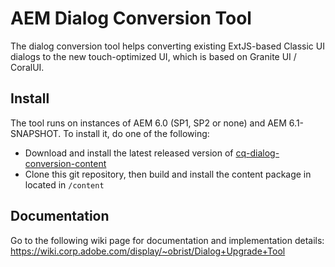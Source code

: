 AEM Dialog Conversion Tool
==========================

The dialog conversion tool helps converting existing ExtJS-based Classic UI dialogs to the new touch-optimized UI, which is based on Granite UI / CoralUI.

Install
-------

The tool runs on instances of AEM 6.0 (SP1, SP2 or none) and AEM 6.1-SNAPSHOT. To install it, do one of the following:

* Download and install the latest released version of [cq-dialog-conversion-content](http://nexus.bsl.eur.adobe.com/content/repositories/releases/com/adobe/cq/cq-dialog-upgrade-content/0.0.2/cq-dialog-upgrade-content-0.0.2.zip)
* Clone this git repository, then build and install the content package in located in `/content`

Documentation
-------------

Go to the following wiki page for documentation and implementation details: https://wiki.corp.adobe.com/display/~obrist/Dialog+Upgrade+Tool
